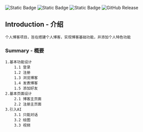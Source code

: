 ![Static Badge](https://img.shields.io/badge/新手上路-greed)
![Static Badge](https://img.shields.io/badge/欢迎指导-8A2Eb2)
![Static Badge](https://img.shields.io/badge/web项目初探-red)
![GitHub Release](https://img.shields.io/github/v/release/Yun-c/demo)
## Introduction - 介绍
    个人博客项目，旨在搭建个人博客，实现博客基础功能，并添加个人特色功能
### Summary - 概要
    1.基本功能设计
        1.1 登录 
        1.2 注册
        1.3 浏览博客
        1.4 发表博客
        1.5 添加好友
    2.基本页面设计
        2.1 博客主页面
        2.2 注册主页面
    3.引入AI
        3.1 只能对话
        3.2 绘图
        3.3 视频








